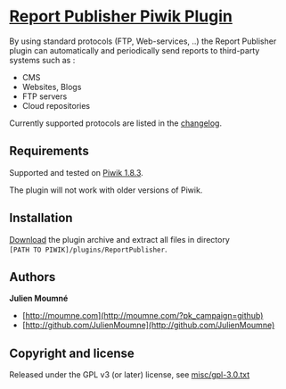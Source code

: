 # [Report Publisher Piwik Plugin](http://dev.piwik.org/trac/ticket/3118)

By using standard protocols (FTP, Web-services, ..) the Report Publisher plugin can automatically and periodically send reports to third-party systems such as :

  * CMS
  * Websites, Blogs
  * FTP servers
  * Cloud repositories

Currently supported protocols are listed in the [changelog](CHANGELOG.md).

## Requirements

Supported and tested on [Piwik 1.8.3](https://github.com/piwik/piwik/tree/1.8.3).

The plugin will not work with older versions of Piwik.

## Installation

[Download](https://github.com/JulienMoumne/Piwik-ReportPublisher/tags) the plugin archive and extract all files in directory `[PATH TO PIWIK]/plugins/ReportPublisher`.

## Authors

**Julien Moumné**

+ [http://moumne.com](http://moumne.com/?pk_campaign=github)
+ [http://github.com/JulienMoumne](http://github.com/JulienMoumne)

## Copyright and license

Released under the GPL v3 (or later) license, see [misc/gpl-3.0.txt](misc/gpl-3.0.txt)